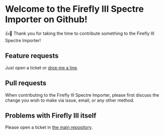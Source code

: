 # Welcome to the Firefly III Spectre Importer on Github!

:+1::tada: Thank you for taking the time to contribute something to the Firefly III Spectre Importer!

## Feature requests

Just open a ticket or [drop me a line](mailto:james@firefly-iii.org).

## Pull requests

When contributing to the Firefly III Spectre Importer, please first discuss the change you wish to make via issue, email, or any other method.

## Problems with Firefly III itself

Please open a ticket in [the main repository](https://github.com/firefly-iii/firefly-iii).
